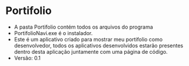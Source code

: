 # Portifolio

* A pasta Portifolio contém todos os arquivos do programa
* PortifolioNavi.exe é o instalador.
* Este é um aplicativo criado para mostrar meu portifolio como desenvolvedor, todos os aplicativos desenvolvidos estarão presentes dentro desta aplicação juntamente com uma página de código.
* Versão: 0.1
